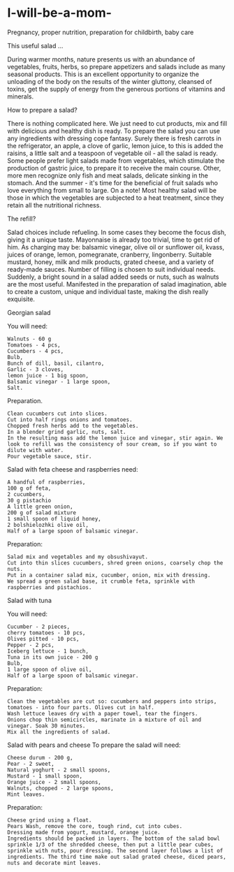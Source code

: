 # I-will-be-a-mom-

Pregnancy, proper nutrition, preparation for childbirth, baby care

This useful salad ... 

During warmer months, nature presents us with an abundance of vegetables, fruits, herbs, so prepare appetizers and salads include as many seasonal products. This is an excellent opportunity to organize the unloading of the body on the results of the winter gluttony, cleansed of toxins, get the supply of energy from the generous portions of vitamins and minerals.

How to prepare a salad?

There is nothing complicated here. We just need to cut products, mix and fill with delicious and healthy dish is ready. To prepare the salad you can use any ingredients with dressing cope fantasy. Surely there is fresh carrots in the refrigerator, an apple, a clove of garlic, lemon juice, to this is added the raisins, a little salt and a teaspoon of vegetable oil - all the salad is ready.
Some people prefer light salads made from vegetables, which stimulate the production of gastric juice, to prepare it to receive the main course. Other, more men recognize only fish and meat salads, delicate sinking in the stomach. And the summer - it's time for the beneficial of fruit salads who love everything from small to large.
On a note! Most healthy salad will be those in which the vegetables are subjected to a heat treatment, since they retain all the nutritional richness.

The refill?

Salad choices include refueling. In some cases they become the focus dish, giving it a unique taste. Mayonnaise is already too trivial, time to get rid of him. As charging may be: balsamic vinegar, olive oil or sunflower oil, kvass, juices of orange, lemon, pomegranate, cranberry, lingonberry. Suitable mustard, honey, milk and milk products, grated cheese, and a variety of ready-made sauces. Number of filling is chosen to suit individual needs. Suddenly, a bright sound in a salad added seeds or nuts, such as walnuts are the most useful.
Manifested in the preparation of salad imagination, able to create a custom, unique and individual taste, making the dish really exquisite.

Georgian salad

You will need:

    Walnuts - 60 g
    Tomatoes - 4 pcs,
    Cucumbers - 4 pcs,
    Bulb,
    Bunch of dill, basil, cilantro,
    Garlic - 3 cloves,
    lemon juice - 1 big spoon,
    Balsamic vinegar - 1 large spoon,
    Salt.

Preparation.

    Clean cucumbers cut into slices.
    Cut into half rings onions and tomatoes.
    Chopped fresh herbs add to the vegetables.
    In a blender grind garlic, nuts, salt.
    In the resulting mass add the lemon juice and vinegar, stir again. We look to refill was the consistency of sour cream, so if you want to dilute with water.
    Pour vegetable sauce, stir.

Salad with feta cheese and raspberries
need:

    A handful of raspberries,
    100 g of feta,
    2 cucumbers,
    30 g pistachio
    A little green onion,
    200 g of salad mixture
    1 small spoon of liquid honey,
    2 bolshielozhki olive oil,
    Half of a large spoon of balsamic vinegar.

Preparation:

    Salad mix and vegetables and my obsushivayut.
    Cut into thin slices cucumbers, shred green onions, coarsely chop the nuts.
    Put in a container salad mix, cucumber, onion, mix with dressing.
    We spread a green salad base, it crumble feta, sprinkle with raspberries and pistachios.

Salad with tuna

You will need:

    Cucumber - 2 pieces,
    cherry tomatoes - 10 pcs,
    Olives pitted - 10 pcs,
    Pepper - 2 pcs,
    Iceberg lettuce - 1 bunch,
    Tuna in its own juice - 200 g
    Bulb,
    1 large spoon of olive oil,
    Half of a large spoon of balsamic vinegar.

Preparation:

    Clean the vegetables are cut so: cucumbers and peppers into strips, tomatoes - into four parts. Olives cut in half.
    Wash lettuce leaves dry with a paper towel, tear the fingers.
    Onions chop thin semicircles, marinate in a mixture of oil and vinegar. Soak 30 minutes.
    Mix all the ingredients of salad.

Salad with pears and cheese To prepare the salad will need:

    Cheese durum - 200 g,
    Pear - 2 sweet,
    Natural yoghurt - 2 small spoons,
    Mustard - 1 small spoon,
    Orange juice - 2 small spoons,
    Walnuts, chopped - 2 large spoons,
    Mint leaves.

Preparation:

    Cheese grind using a float.
    Pears Wash, remove the core, tough rind, cut into cubes.
    Dressing made from yogurt, mustard, orange juice.
    Ingredients should be packed in layers. The bottom of the salad bowl sprinkle 1/3 of the shredded cheese, then put a little pear cubes, sprinkle with nuts, pour dressing. The second layer follows a list of ingredients. The third time make out salad grated cheese, diced pears, nuts and decorate mint leaves.



